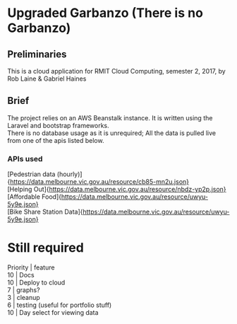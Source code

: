 # Upgraded Garbanzo (There is no Garbanzo)

## Preliminaries
This is a cloud application for RMIT Cloud Computing, semester 2, 2017, by Rob Laine & Gabriel Haines  

## Brief

The project relies on an AWS Beanstalk instance. It is written using the Laravel and bootstrap frameworks.  
There is no database usage as it is unrequired; All the data is pulled live from one of the apis listed below.  


### APIs used
[Pedestrian data (hourly)]{https://data.melbourne.vic.gov.au/resource/cb85-mn2u.json}  
[Helping Out]{https://data.melbourne.vic.gov.au/resource/nbdz-yp2p.json}  
[Affordable Food]{https://data.melbourne.vic.gov.au/resource/uwyu-5y9e.json}  
[Bike Share Station Data]{https://data.melbourne.vic.gov.au/resource/uwyu-5y9e.json}  

# Still required
Priority | feature  
10 | Docs  
10 | Deploy to cloud  
7 | graphs?  
3 | cleanup  
6 | testing (useful for portfolio stuff)  
10 | Day select for viewing data  
